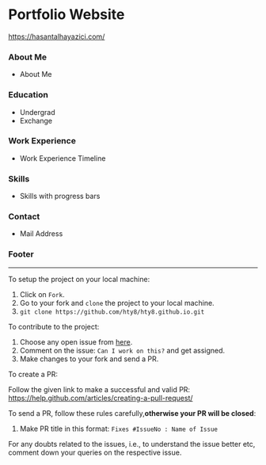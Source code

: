 # Portfolio Website
https://hasantalhayazici.com/
### About Me
* About Me
### Education
* Undergrad
* Exchange
### Work Experience
* Work Experience Timeline
### Skills
* Skills with progress bars
### Contact
* Mail Address

### Footer
------------------------------------------------------------------
To setup the project on your local machine:

1. Click on `Fork`.
2. Go to your fork and `clone` the project to your local machine.
3. `git clone https://github.com/hty8/hty8.github.io.git`

To contribute to the project:

1. Choose any open issue from [here](https://github.com/hty8/hty8.github.io/issues). 
2. Comment on the issue: `Can I work on this?` and get assigned.
3. Make changes to your fork and send a PR.

To create a PR:

Follow the given link to make a successful and valid PR: https://help.github.com/articles/creating-a-pull-request/

To send a PR, follow these rules carefully,**otherwise your PR will be closed**:

1. Make PR title in this format: `Fixes #IssueNo : Name of Issue`

For any doubts related to the issues, i.e., to understand the issue better etc, comment down your queries on the respective issue.
